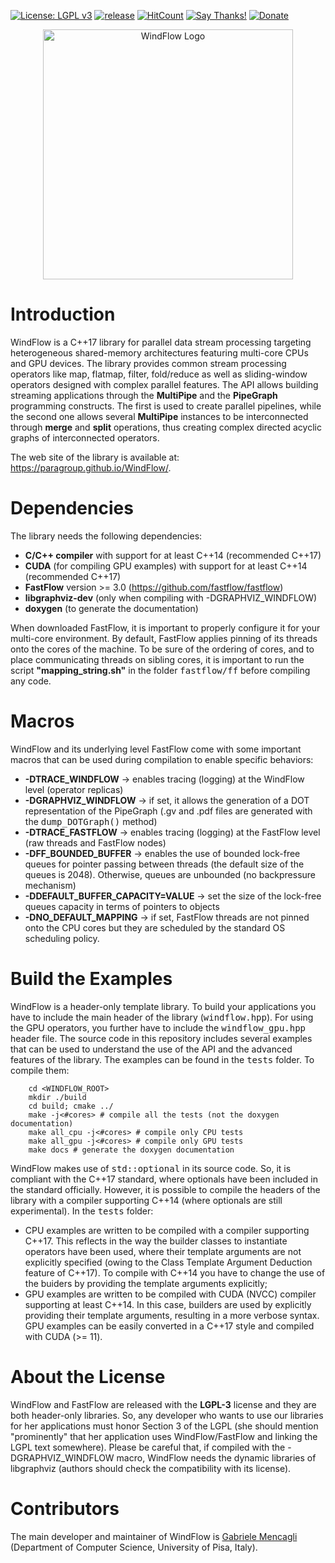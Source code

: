 [![License: LGPL v3](https://img.shields.io/badge/License-LGPL%20v3-blue.svg)](https://www.gnu.org/licenses/lgpl-3.0)
[![release](https://img.shields.io/github/release/paragroup/windflow.svg)](https://github.com/paragroup/windflow/releases/latest)
[![HitCount](http://hits.dwyl.io/paragroup/windflow.svg)](http://hits.dwyl.io/paragroup/windflow)
[![Say Thanks!](https://img.shields.io/badge/Say%20Thanks-!-1EAEDB.svg)](https://saythanks.io/to/mencagli@di.unipi.it)
[![Donate](https://img.shields.io/badge/Donate-PayPal-green.svg)](https://paypal.me/GabrieleMencagli)

<p align="center"><img src="https://paragroup.github.io/WindFlow/logo/logo_white.png" width="400" title="WindFlow Logo"></p>

# Introduction
WindFlow is a C++17 library for parallel data stream processing targeting heterogeneous shared-memory architectures featuring multi-core CPUs and GPU devices. The library provides common stream processing operators like map, flatmap, filter, fold/reduce as well as sliding-window operators designed with complex parallel features. The API allows building streaming applications through the <b>MultiPipe</b> and the <b>PipeGraph</b> programming constructs. The first is used to create parallel pipelines, while the second one allows several <b>MultiPipe</b> instances to be interconnected through <b>merge</b> and <b>split</b> operations, thus creating complex directed acyclic graphs of interconnected operators.

The web site of the library is available at: https://paragroup.github.io/WindFlow/.

# Dependencies
The library needs the following dependencies:
* <strong>C/C++ compiler</strong> with support for at least C++14 (recommended C++17)
* <strong>CUDA</strong> (for compiling GPU examples) with support for at least C++14 (recommended C++17)
* <strong>FastFlow</strong> version >= 3.0 (https://github.com/fastflow/fastflow)
* <strong>libgraphviz-dev</strong> (only when compiling with -DGRAPHVIZ_WINDFLOW)
* <strong>doxygen</strong> (to generate the documentation)

When downloaded FastFlow, it is important to properly configure it for your multi-core environment. By default, FastFlow applies pinning of its threads onto the cores of the machine. To be sure of the ordering of cores, and to place communicating threads on sibling cores, it is important to run the script <strong>"mapping_string.sh"</strong> in the folder <tt>fastflow/ff</tt> before compiling any code.

# Macros
WindFlow and its underlying level FastFlow come with some important macros that can be used during compilation to enable specific behaviors:
* <strong>-DTRACE_WINDFLOW</strong> -> enables tracing (logging) at the WindFlow level (operator replicas)
* <strong>-DGRAPHVIZ_WINDFLOW</strong> -> if set, it allows the generation of a DOT representation of the PipeGraph (.gv and .pdf files are generated with the <tt>dump_DOTGraph()</tt> method)
* <strong>-DTRACE_FASTFLOW</strong> -> enables tracing (logging) at the FastFlow level (raw threads and FastFlow nodes)
* <strong>-DFF_BOUNDED_BUFFER</strong> -> enables the use of bounded lock-free queues for pointer passing between threads (the default size of the queues is 2048). Otherwise, queues are unbounded (no backpressure mechanism)
* <strong>-DDEFAULT_BUFFER_CAPACITY=VALUE</strong> -> set the size of the lock-free queues capacity in terms of pointers to objects
* <strong>-DNO_DEFAULT_MAPPING</strong> -> if set, FastFlow threads are not pinned onto the CPU cores but they are scheduled by the standard OS scheduling policy.

# Build the Examples
WindFlow is a header-only template library. To build your applications you have to include the main header of the library (<tt>windflow.hpp</tt>). For using the GPU operators, you further have to include the <tt>windflow_gpu.hpp</tt> header file. The source code in this repository includes several examples that can be used to understand the use of the API and the advanced features of the library. The examples can be found in the <tt>tests</tt> folder. To compile them:
```
    cd <WINDFLOW_ROOT>
    mkdir ./build
    cd build; cmake ../
    make -j<#cores> # compile all the tests (not the doxygen documentation)
    make all_cpu -j<#cores> # compile only CPU tests
    make all_gpu -j<#cores> # compile only GPU tests
    make docs # generate the doxygen documentation
```
WindFlow makes use of <tt>std::optional</tt> in its source code. So, it is compliant with the C++17 standard, where optionals have been included in the standard officially. However, it is possible to compile the headers of the library with a compiler supporting C++14 (where optionals are still experimental). In the <tt>tests</tt> folder:
* CPU examples are written to be compiled with a compiler supporting C++17. This reflects in the way the builder classes to instantiate operators have been used, where their template arguments are not explicitly specified (owing to the Class Template Argument Deduction feature of C++17). To compile with C++14 you have to change the use of the buiders by providing the template arguments explicitly;
* GPU examples are written to be compiled with CUDA (NVCC) compiler supporting at least C++14. In this case, builders are used by explicitly providing their template arguments, resulting in a more verbose syntax. GPU examples can be easily converted in a C++17 style and compiled with CUDA (>= 11).

# About the License
WindFlow and FastFlow are released with the <strong>LGPL-3</strong> license and they are both header-only libraries. So, any developer who wants to use our libraries for her applications must honor Section 3 of the LGPL (she should mention "prominently" that her application uses WindFlow/FastFlow and linking the LGPL text somewhere). Please be careful that, if compiled with the -DGRAPHVIZ_WINDFLOW macro, WindFlow needs the dynamic libraries of libgraphviz (authors should check the compatibility with its license).

# Contributors
The main developer and maintainer of WindFlow is [Gabriele Mencagli](mailto:mencagli@di.unipi.it) (Department of Computer Science, University of Pisa, Italy).
